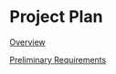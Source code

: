 # Project Plan

[Overview](00_overview.md)

[Preliminary Requirements](01_preliminary-requirements.md)